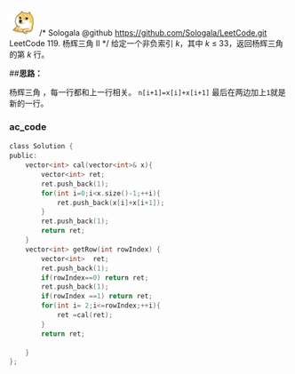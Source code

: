 ![](https://github.com/Sologala/SomeThings/blob/master/face.jpg?raw=true)
/*
    Sologala   @github    https://github.com/Sologala/LeetCode.git
    LeetCode   119. 杨辉三角 II
*/
给定一个非负索引 *k*，其中 *k* ≤ 33，返回杨辉三角的第 *k* 行。

##**思路：** 

杨辉三角 ，每一行都和上一行相关。 `n[i+1]=x[i]+x[i+1]` 最后在两边加上`1`就是新的一行。

### **ac_code**
```c
class Solution {
public: 
    vector<int> cal(vector<int>& x){
        vector<int> ret;
        ret.push_back(1);
        for(int i=0;i<x.size()-1;++i){
            ret.push_back(x[i]+x[i+1]);
        }
        ret.push_back(1);
        return ret;
    }
    vector<int> getRow(int rowIndex) {
        vector<int>  ret;
        ret.push_back(1);
        if(rowIndex==0) return ret;
        ret.push_back(1);
        if(rowIndex ==1) return ret;
        for(int i= 2;i<=rowIndex;++i){
            ret =cal(ret);
        }
        return ret;
        
    }
};
```